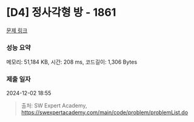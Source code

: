 # [D4] 정사각형 방 - 1861 

[문제 링크](https://swexpertacademy.com/main/code/problem/problemDetail.do?contestProbId=AV5LtJYKDzsDFAXc) 

### 성능 요약

메모리: 51,184 KB, 시간: 208 ms, 코드길이: 1,306 Bytes

### 제출 일자

2024-12-02 18:55



> 출처: SW Expert Academy, https://swexpertacademy.com/main/code/problem/problemList.do